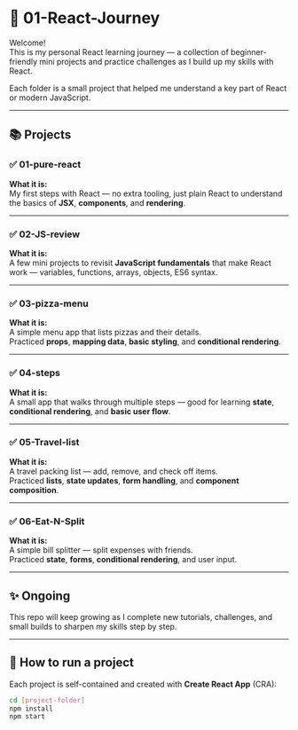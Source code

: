 # 🌟 01-React-Journey

Welcome!  
This is my personal React learning journey — a collection of beginner-friendly mini projects and practice challenges as I build up my skills with React.

Each folder is a small project that helped me understand a key part of React or modern JavaScript.

---

## 📚 Projects

### ✅ 01-pure-react

**What it is:**  
My first steps with React — no extra tooling, just plain React to understand the basics of **JSX**, **components**, and **rendering**.

---

### ✅ 02-JS-review

**What it is:**  
A few mini projects to revisit **JavaScript fundamentals** that make React work — variables, functions, arrays, objects, ES6 syntax.

---

### ✅ 03-pizza-menu

**What it is:**  
A simple menu app that lists pizzas and their details.  
Practiced **props**, **mapping data**, **basic styling**, and **conditional rendering**.

---

### ✅ 04-steps

**What it is:**  
A small app that walks through multiple steps — good for learning **state**, **conditional rendering**, and **basic user flow**.

---

### ✅ 05-Travel-list

**What it is:**  
A travel packing list — add, remove, and check off items.  
Practiced **lists**, **state updates**, **form handling**, and **component composition**.

---

### ✅ 06-Eat-N-Split

**What it is:**  
A simple bill splitter — split expenses with friends.  
Practiced **state**, **forms**, **conditional rendering**, and user input.

---

## ✨ Ongoing

This repo will keep growing as I complete new tutorials, challenges, and small builds to sharpen my skills step by step.

---

## 🚀 How to run a project

Each project is self-contained and created with **Create React App** (CRA):

```bash
cd [project-folder]
npm install
npm start
```

